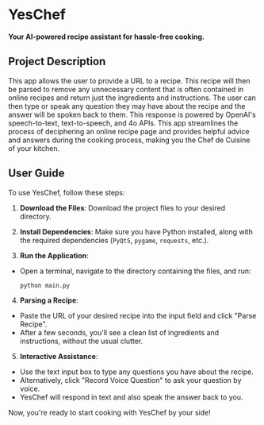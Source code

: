 # YesChef
**Your AI-powered recipe assistant for hassle-free cooking.**

## Project Description
This app allows the user to provide a URL to a recipe. This recipe will then be parsed to remove any unnecessary content that is often contained in online recipes and return just the ingredients and instructions. The user can then type or speak any question they may have about the recipe and the answer will be spoken back to them. This response is powered by OpenAI's speech-to-text, text-to-speech, and 4o APIs. This app streamlines the process of deciphering an online recipe page and provides helpful advice and answers during the cooking process, making you the Chef de Cuisine of your kitchen. 


## User Guide
To use YesChef, follow these steps:

1. **Download the Files**: Download the project files to your desired directory.

2. **Install Dependencies**: Make sure you have Python installed, along with the required dependencies (`PyQt5`, `pygame`, `requests`, etc.). 

3. **Run the Application**:
- Open a terminal, navigate to the directory containing the files, and run:
  ```
  python main.py
  ```

4. **Parsing a Recipe**:
- Paste the URL of your desired recipe into the input field and click "Parse Recipe".
- After a few seconds, you'll see a clean list of ingredients and instructions, without the usual clutter.

5. **Interactive Assistance**:
- Use the text input box to type any questions you have about the recipe.
- Alternatively, click "Record Voice Question" to ask your question by voice.
- YesChef will respond in text and also speak the answer back to you.

Now, you're ready to start cooking with YesChef by your side!

